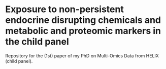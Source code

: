 # Exposure to non-persistent endocrine disrupting chemicals and metabolic and proteomic markers in the child panel
Repository for the (1st) paper of my PhD on Multi-Omics Data from HELIX (child panel).

